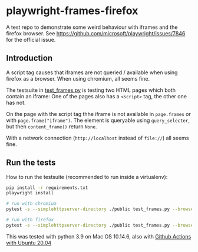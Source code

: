 # playwright-frames-firefox
A test repo to demonstrate some weird behaviour with iframes and the firefox browser. See https://github.com/microsoft/playwright/issues/7846 for the official issue.


## Introduction

A script tag causes that iframes are not queried / available when using firefox as a browser. When using
chromium, all seems fine.

The testsuite in [test_frames.py](https://github.com/maerteijn/playwright-frames-firefox/blob/main/test_frames.py) is testing two HTML pages which both contain an iframe: One of the pages also has a `<script>` tag, the other one has not.

On the page with the script tag thhe iframe is not available in `page.frames` or with `page.frame("iframe")`. The element is queryable using `query_selecter`, but then `content_frame()` return `None`.

With a network connection (`http://localhost` instead of `file://`) all seems fine.


## Run the tests

How to run the testsuite (recommended to run inside a virtualenv):

```bash
pip install -r requirements.txt
playwright install

# run with chromium
pytest -s --simplehttpserver-directory ./public test_frames.py --browser=chromium

# run with firefox
pytest -s --simplehttpserver-directory ./public test_frames.py --browser=firefox
```

This was tested with python 3.9 on Mac OS 10.14.6, also with [Github Actions with Ubuntu 20.04](https://github.com/maerteijn/playwright-frames-firefox/runs/3163061903?check_suite_focus=true)
